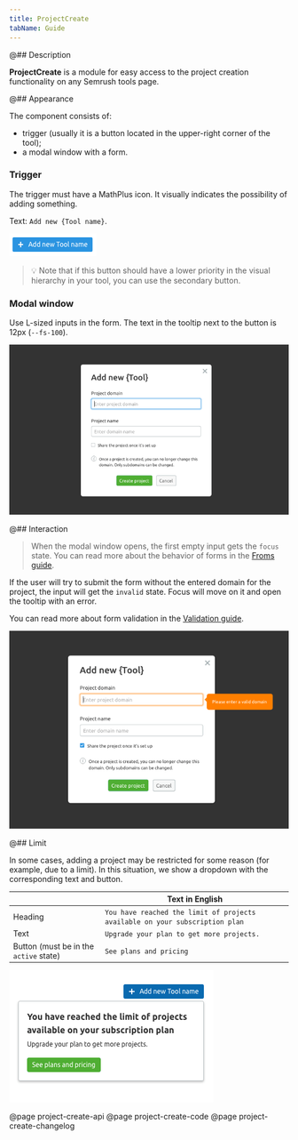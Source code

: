 ```yaml
---
title: ProjectCreate
tabName: Guide
---
```


@## Description

**ProjectCreate** is a module for easy access to the project creation functionality on any Semrush tools page.

@## Appearance

The component consists of:

- trigger (usually it is a button located in the upper-right corner of the tool);
- a modal window with a form.

### Trigger

The trigger must have a MathPlus icon. It visually indicates the possibility of adding something.

Text: `Add new {Tool name}`.

![ProjectCreate trigger example](static/projectCreate-trigger.png)

> 💡 Note that if this button should have a lower priority in the visual hierarchy in your tool, you can use the secondary button.

### Modal window

Use L-sized inputs in the form. The text in the tooltip next to the button is 12px (`--fs-100`).

![ProjectCreate default modal](static/default.png)

@## Interaction

> When the modal window opens, the first empty input gets the `focus` state. You can read more about the behavior of forms in the [Froms guide](/components/form/).

If the user will try to submit the form without the entered domain for the project, the input will get the `invalid` state. Focus will move on it and open the tooltip with an error.

You can read more about form validation in the [Validation guide](/patterns/validation-form/).

![ProjectCreate modal with invalid inputs](static/invalid.png)

@## Limit

In some cases, adding a project may be restricted for some reason (for example, due to a limit). In this situation, we show a dropdown with the corresponding text and button.

|                                        | Text in English                                                              |
| -------------------------------------- | ---------------------------------------------------------------------------- |
| Heading                                | `You have reached the limit of projects available on your subscription plan` |
| Text                                   | `Upgrade your plan to get more projects.`                                    |
| Button (must be in the `active` state) | `See plans and pricing`                                                      |

![ProjectCreate with limit dropdown](static/limit.png)

@page project-create-api
@page project-create-code
@page project-create-changelog
